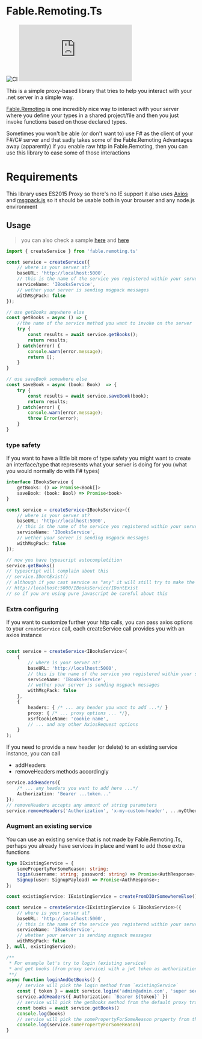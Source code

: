 [Fable.Remoting]: https://zaid-ajaj.github.io/Fable.Remoting/
[msgpack.js]: https://github.com/ygoe/msgpack.js/
[Axios]: https://github.com/axios/axios

# Fable.Remoting.Ts

![CI](https://github.com/AngelMunoz/Fable.Remoting.Ts/workflows/CI/badge.svg)
[![npm version](https://img.shields.io/npm/v/fable.remoting.ts)](https://www.npmjs.com/package/fable.remoting.ts)


This is a simple proxy-based library that tries to help you interact with your .net server in a simple way.

[Fable.Remoting] is one incredibly nice way to interact with your server where you define your types in a shared project/file and then you just invoke functions based on those declared types.

Sometimes you won't be able (or don't want to) use F# as the client of your F#/C# server and that sadly takes some of the Fable.Remoting Advantages away (apparently) if you enable raw http in Fable.Remoting, then you can use this library to ease some of those interactions

# Requirements
This library uses ES2015 Proxy so there's no IE support it also uses [Axios] and [msgpack.js] so it should be usable both in your browser and any node.js environment

## Usage

> you can also check a sample [here](https://github.com/AngelMunoz/Remotron/blob/master/app.js) and [here](https://github.com/AngelMunoz/Remotron/blob/master/Program.fs#L33)

```ts
import { createService } from 'fable.remoting.ts'

const service = createService({ 
    // where is your server at?
    baseURL: 'http://localhost:5000',
    // this is the name of the service you registered within your server
    serviceName: 'IBooksService',
    // wether your server is sending msgpack messages
    withMsgPack: false
});

// use getBooks anywhere else
const getBooks = async () => {
    //the name of the service method you want to invoke on the server
    try {
        const results = await service.getBooks();
        return results;
    } catch(error) {
        console.warn(error.message);
        return [];
    }
}

// use saveBook somewhere else
const saveBook = async (book: Book)  => {
    try {
        const results = await service.saveBook(book);
        return results;
    } catch(error) {
        console.warn(error.message);
        throw Error(error);
    }
}
```

### type safety

If you want to have a little bit more of type safety you might want to create an interface/type that represents what your server is doing for you (what you would normally do with F# types)

```ts
interface IBooksService {
    getBooks: () => Promise<Book[]>
    saveBook: (book: Bool) => Promise<book>
}

const service = createService<IBooksService>({ 
    // where is your server at?
    baseURL: 'http://localhost:5000',
    // this is the name of the service you registered within your server
    serviceName: 'IBooksService',
    // wether your server is sending msgpack messages
    withMsgPack: false
});

// now you have typescript autocompletition
service.getBooks()
// typescript will complain about this
// service.IDontExist()
// although if you cast service as "any" it will still try to make the call to 
// http://localhost:5000/IBooksService/IDontExist
// so if you are using pure javascript be careful about this

```

### Extra configuring
If you want to customize further your http calls, you can pass axios options to your `createService` call, each createService call provides you with an axios instance

```ts

const service = createService<IBooksService>(
    { 
        // where is your server at?
        baseURL: 'http://localhost:5000',
        // this is the name of the service you registered within your server
        serviceName: 'IBooksService',
        // wether your server is sending msgpack messages
        withMsgPack: false
    }, 
    {
        headers: { /* ... any header you want to add ...*/ }
        proxy: { /* ... proxy options ... */},
        xsrfCookieName: 'cookie name',
        // ... and any other AxiosRequest options
    }
);
```

If you need to provide a new header (or delete) to an existing service instance, you can call 
- addHeaders
- removeHeaders
methods accordingly 

```ts
service.addHeaders({ 
    /* ... any headers you want to add here ...*/
    Authorization: 'Bearer ...token...'
});
// removeHeaders accepts any amount of string parameters
service.removeHeaders('Authorization', 'x-my-custom-header', ...myOtherHeaders);
```

### Augment an existing service
You can use an existing service that is not made by Fable.Remoting.Ts, perhaps you already have services in place and want to add those extra functions


```ts
type IExistingService = {
    somePropertyForSomeReason: string;
    login(username: string; password: string) => Promise<AuthResponse>;
    Signup(user: SignupPayload) => Promise<AuthResponse>;
};

const existingService: IExistingService = createFromDIOrSomewhereElse();

const service = createService<IExistingService & IBooksService>({ 
    // where is your server at?
    baseURL: 'http://localhost:5000',
    // this is the name of the service you registered within your server
    serviceName: 'IBooksService',
    // whether your server is sending msgpack messages
    withMsgPack: false
}, null, existingService);

/**
 * For example let's try to login (existing service)
 * and get books (from proxy service) with a jwt token as authorization.
 **/
async function loginAndGetBooks() {
    // service will pick the login method from `existingService`
    const { token } = await service.login('admin@admin.com', 'super secret much wow')
    service.addHeaders({ Authorization: `Bearer ${token}` })
    // service will pick the getBooks method from the default proxy trap
    const books = await service.getBooks()
    console.log(books)
    // service will pick the somePropertyForSomeReason property from the `existingService` object
    console.log(service.somePropertyForSomeReason)
}
```


